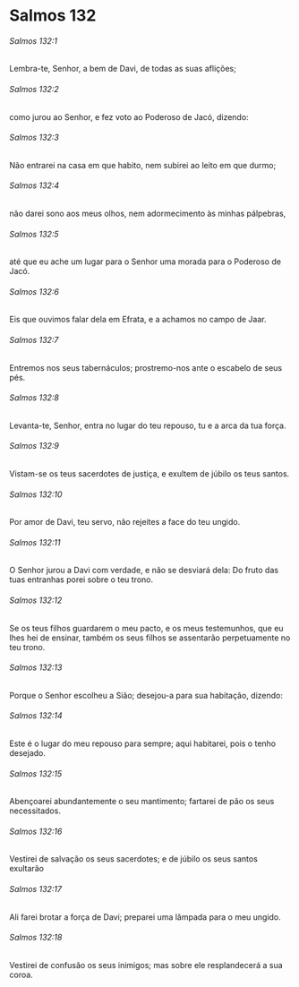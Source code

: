 # Salmos 132

###### Salmos 132:1

Lembra-te, Senhor, a bem de Davi, de todas as suas aflições;

###### Salmos 132:2

como jurou ao Senhor, e fez voto ao Poderoso de Jacó, dizendo:

###### Salmos 132:3

Não entrarei na casa em que habito, nem subirei ao leito em que durmo;

###### Salmos 132:4

não darei sono aos meus olhos, nem adormecimento às minhas pálpebras,

###### Salmos 132:5

até que eu ache um lugar para o Senhor uma morada para o Poderoso de Jacó.

###### Salmos 132:6

Eis que ouvimos falar dela em Efrata, e a achamos no campo de Jaar.

###### Salmos 132:7

Entremos nos seus tabernáculos; prostremo-nos ante o escabelo de seus pés.

###### Salmos 132:8

Levanta-te, Senhor, entra no lugar do teu repouso, tu e a arca da tua força.

###### Salmos 132:9

Vistam-se os teus sacerdotes de justiça, e exultem de júbilo os teus santos.

###### Salmos 132:10

Por amor de Davi, teu servo, não rejeites a face do teu ungido.

###### Salmos 132:11

O Senhor jurou a Davi com verdade, e não se desviará dela: Do fruto das tuas entranhas porei sobre o teu trono.

###### Salmos 132:12

Se os teus filhos guardarem o meu pacto, e os meus testemunhos, que eu lhes hei de ensinar, também os seus filhos se assentarão perpetuamente no teu trono.

###### Salmos 132:13

Porque o Senhor escolheu a Sião; desejou-a para sua habitação, dizendo:

###### Salmos 132:14

Este é o lugar do meu repouso para sempre; aqui habitarei, pois o tenho desejado.

###### Salmos 132:15

Abençoarei abundantemente o seu mantimento; fartarei de pão os seus necessitados.

###### Salmos 132:16

Vestirei de salvação os seus sacerdotes; e de júbilo os seus santos exultarão

###### Salmos 132:17

Ali farei brotar a força de Davi; preparei uma lâmpada para o meu ungido.

###### Salmos 132:18

Vestirei de confusão os seus inimigos; mas sobre ele resplandecerá a sua coroa.

